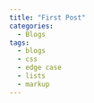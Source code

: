 ```yaml
---
title: "First Post"
categories:
  - Blogs
tags:
  - blogs
  - css
  - edge case
  - lists
  - markup
---
```

